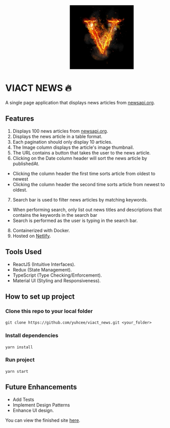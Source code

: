 <img src="https://github.com/yuhcee/viact_news/blob/main/public/logo192.png?raw=true" width="200" height="200" style="margin-left: 40%">

# VIACT NEWS 🔥

A single page application that displays news articles from [newsapi.org](https://newsapi.org/).

## Features

1.  Displays 100 news articles from [newsapi.org](https://newsapi.org/).
2.  Displays the news article in a table format.
3.  Each pagination should only display 10 articles.
4.  The Image column displays the article's image thumbnail.
5.  The URL contains a button that takes the user to the news article.
6.  Clicking on the Date column header will sort the news article by publishedAt.

- Clicking the column header the first time sorts article from oldest to newest
- Clicking the column header the second time sorts article from newest to
  oldest.

7.  Search bar is used to filter news articles by matching keywords.

- When performing search, only list out news titles and descriptions that
  contains the keywords in the search bar
- Search is performed as the user is typing in the search bar.

8. Containerized with Docker.
9. Hosted on [Netlify](https://todo/).

## Tools Used

- ReactJS (Intuitive Interfaces).
- Redux (State Management).
- TypeScript (Type Checking/Enforcement).
- Material UI (Styling and Responsiveness).

## How to set up project

### Clone this repo to your local folder

`git clone https://github.com/yuhcee/viact_news.git <your_folder>`

### Install dependencies

`yarn install`

### Run project

`yarn start`

## Future Enhancements
- Add Tests
- Implement Design Patterns
- Enhance UI design.

You can view the finished site [here](https://todo/).

